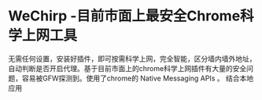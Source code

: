 # WeChirp -目前市面上最安全Chrome科学上网工具

无需任何设置，安装好插件，即可按需科学上网，完全智能，区分墙内墙外地址，自动判断是否开启代理。基于目前市面上的chrome科学上网插件有大量的安全问题，容易被GFW探测到。使用了chrome的 Native Messaging APIs 。 结合本地应用
